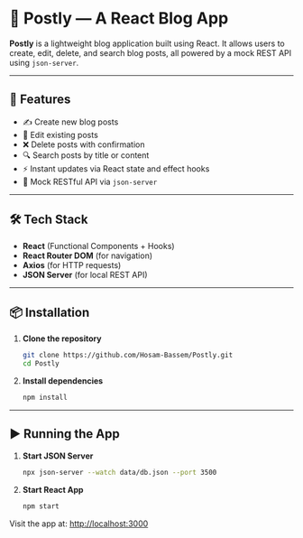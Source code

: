 # 📝 Postly — A React Blog App

**Postly** is a lightweight blog application built using React. It allows users to create, edit, delete, and search blog posts, all powered by a mock REST API using `json-server`.

---

## 🚀 Features

- ✍️ Create new blog posts  
- 📝 Edit existing posts  
- ❌ Delete posts with confirmation  
- 🔍 Search posts by title or content  
- ⚡ Instant updates via React state and effect hooks  
- 📡 Mock RESTful API via `json-server`

---

## 🛠️ Tech Stack

- **React** (Functional Components + Hooks)  
- **React Router DOM** (for navigation)  
- **Axios** (for HTTP requests)  
- **JSON Server** (for local REST API)  

---

## 📦 Installation

1. **Clone the repository**
   ```bash
   git clone https://github.com/Hosam-Bassem/Postly.git
   cd Postly
   ```

2. **Install dependencies**
   ```bash
   npm install
   ```

---

## ▶️ Running the App

1. **Start JSON Server**
   ```bash
   npx json-server --watch data/db.json --port 3500
   ```

2. **Start React App**
   ```bash
   npm start
   ```

Visit the app at: [http://localhost:3000](http://localhost:3000)
